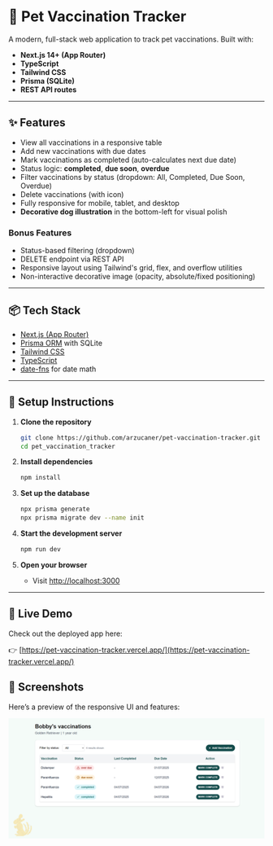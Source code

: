# 🐾 Pet Vaccination Tracker

A modern, full-stack web application to track pet vaccinations. Built with:

- **Next.js 14+ (App Router)**
- **TypeScript**
- **Tailwind CSS**
- **Prisma (SQLite)**
- **REST API routes**

---

## ✨ Features

- View all vaccinations in a responsive table
- Add new vaccinations with due dates
- Mark vaccinations as completed (auto-calculates next due date)
- Status logic: **completed**, **due soon**, **overdue**
- Filter vaccinations by status (dropdown: All, Completed, Due Soon, Overdue)
- Delete vaccinations (with icon)
- Fully responsive for mobile, tablet, and desktop
- **Decorative dog illustration** in the bottom-left for visual polish

### Bonus Features

- Status-based filtering (dropdown)
- DELETE endpoint via REST API
- Responsive layout using Tailwind's grid, flex, and overflow utilities
- Non-interactive decorative image (opacity, absolute/fixed positioning)

---

## 📦 Tech Stack

- [Next.js (App Router)](https://nextjs.org/docs/app)
- [Prisma ORM](https://www.prisma.io/) with SQLite
- [Tailwind CSS](https://tailwindcss.com/)
- [TypeScript](https://www.typescriptlang.org/)
- [date-fns](https://date-fns.org/) for date math

---

## 🚀 Setup Instructions

1. **Clone the repository**

   ```bash
   git clone https://github.com/arzucaner/pet-vaccination-tracker.git
   cd pet_vaccination_tracker
   ```
2. **Install dependencies**

   ```bash
   npm install
   ```
3. **Set up the database**

   ```bash
   npx prisma generate
   npx prisma migrate dev --name init
   ```
4. **Start the development server**

   ```bash
   npm run dev
   ```
5. **Open your browser**

   - Visit [http://localhost:3000](http://localhost:3000)

---

## 🔗 Live Demo

Check out the deployed app here:

👉 [https://pet-vaccination-tracker.vercel.app/](https://pet-vaccination-tracker.vercel.app/)

## 📸 Screenshots

Here’s a preview of the responsive UI and features:

![Pet Vaccination Tracker UI](./public/screenshot.png)
